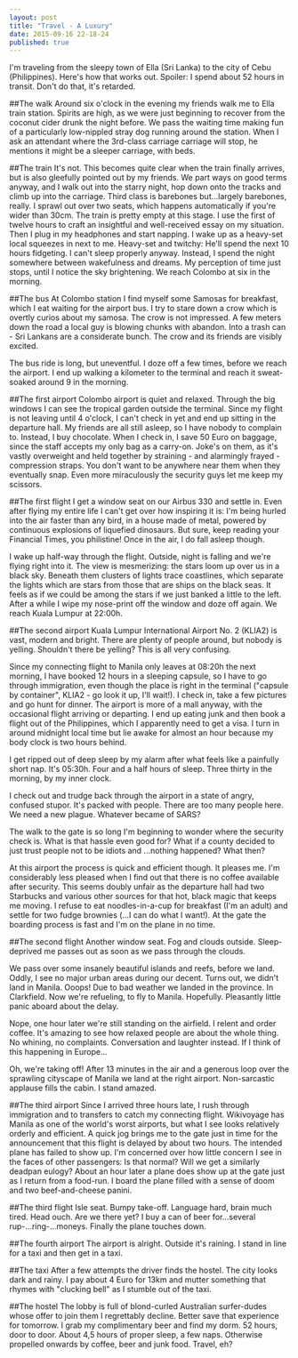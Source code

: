 ```yaml
---
layout: post
title: "Travel - A Luxury"
date: 2015-09-16 22-18-24
published: true
---
```


I'm traveling from the sleepy town of Ella (Sri Lanka) to the city of Cebu (Philippines). Here's how that works out. Spoiler: I spend about 52 hours in transit. Don't do that, it's retarded.

##The walk
Around six o'clock in the evening my friends walk me to Ella train station.  Spirits are high, as we were just beginning to recover from the coconut cider drunk the night before. We pass the waiting time making fun of a particularly low-nippled stray dog running around the station. When I ask an attendant where the 3rd-class carriage carriage will stop, he mentions it might be a sleeper carriage, with beds.

##The train
It's not. This becomes quite clear when the train finally arrives, but is also gleefully pointed out by my friends. We part ways on good terms anyway, and I walk out into the starry night, hop down onto the tracks and climb up into the carriage. Third class is barebones but...largely barebones, really. I sprawl out over two seats, which happens automatically if you're wider than 30cm. The train is pretty empty at this stage. I use the first of twelve hours to craft an insightful and well-received essay on my situation. Then I plug in my headphones and start napping. I wake up as a heavy-set local squeezes in next to me. Heavy-set and twitchy: He'll spend the next 10 hours fidgeting. I can't sleep properly anyway. Instead, I spend the night somewhere between wakefulness and dreams. My perception of time just stops, until I notice the sky brightening. We reach Colombo at six in the morning.

##The bus
At Colombo station I find myself some Samosas for breakfast, which I eat waiting for the airport bus. I try to stare down a crow which is overtly curios about my samosa. The crow is not impressed. A few meters down the road a local guy is blowing chunks with abandon. Into a trash can - Sri Lankans are a considerate bunch. The crow and its friends are visibly excited.

The bus ride is long, but uneventful. I doze off a few times, before we reach the airport. I end up walking a kilometer to the terminal and reach it sweat-soaked around 9 in the morning.

##The first airport
Colombo airport is quiet and relaxed. Through the big windows I can see the tropical garden outside the terminal. Since my flight is not leaving until 4 o'clock, I can't check in yet and end up sitting in the departure hall. My friends are all still asleep, so I have nobody to complain to. Instead, I buy chocolate. When I check in, I save 50 Euro on baggage, since the staff accepts my only bag as a carry-on. Joke's on them, as it's vastly overweight and held together by straining - and alarmingly frayed - compression straps. You don't want to be anywhere near them when they eventually snap. Even more miraculously the security guys let me keep my scissors.

##The first flight
I get a window seat on our Airbus 330 and settle in. Even after flying my entire life I can't get over how inspiring it is: I'm being hurled into the air faster than any bird, in a house made of metal, powered by continuous explosions of liquefied dinosaurs. But sure, keep reading your Financial Times, you philistine! 
Once in the air, I do fall asleep though.

I wake up half-way through the flight. Outside, night is falling and we're flying right into it. The view is mesmerizing: the stars loom up over us in a black sky. Beneath them clusters of lights trace coastlines, which separate the lights which are stars from those that are ships on the black seas. It feels as if we could be among the stars if we just banked a little to the left. After a while I wipe my nose-print off the window and doze off again. We reach Kuala Lumpur at 22:00h.

##The second airport
Kuala Lumpur International Airport No. 2 (KLIA2) is vast, modern and bright. There are plenty of people around, but nobody is yelling. Shouldn't there be yelling? This is all very confusing.

Since my connecting flight to Manila only leaves at 08:20h the next morning, I have booked 12 hours in a sleeping capsule, so I have to go through immigration, even though the place is right in the terminal ("capsule by container", KLIA2 - go look it up, I'll wait!). I check in, take a few pictures and go hunt for dinner. The airport is more of a mall anyway, with the occasional flight arriving or departing. I end up eating junk and then book a flight out of the Philippines, which I apparently need to get a visa. I turn in around midnight local time but lie awake for almost an hour because my body clock is two hours behind.

I get ripped out of deep sleep by my alarm after what feels like a painfully short nap. It's 05:30h. Four and a half hours of sleep. Three thirty in the morning, by my inner clock.

I check out and trudge back through the airport in a state of angry, confused stupor. It's packed with people. There are too many people here. We need a new plague. Whatever became of SARS?

The walk to the gate is so long I'm beginning to wonder where the security check is. What is that hassle even good for? What if a county decided to just trust people not to be idiots and ...nothing happened? What then?

At this airport the process is quick and efficient though. It pleases me. I'm considerably less pleased when I find out that there is no coffee available after security. This seems doubly unfair as the departure hall had two Starbucks and various other sources for that hot, black magic that keeps me moving. I refuse to eat noodles-in-a-cup for breakfast (I'm an adult) and settle for two fudge brownies (...I can do what I want!). At the gate the boarding process is fast and I'm on the plane in no time.

##The second flight
Another window seat. Fog and clouds outside. Sleep-deprived me passes out as soon as we pass through the clouds.

We pass over some insanely beautiful islands and reefs, before we land. Oddly, I see no major urban areas during our decent. Turns out, we didn't land in Manila. Ooops! Due to bad weather we landed in the province. In Clarkfield. Now we're refueling, to fly to Manila. Hopefully. Pleasantly little panic aboard about the delay.

Nope, one hour later we're still standing on the airfield. I relent and order coffee. It's amazing to see how relaxed people are about the whole thing. No whining, no complaints. Conversation and laughter instead. If I think of this happening in Europe...

Oh, we're taking off! After 13 minutes in the air and a generous loop over the sprawling cityscape of Manila we land at the right airport. Non-sarcastic applause fills the cabin. I stand amazed.

##The third airport
Since I arrived three hours late, I rush through immigration and to transfers to catch my connecting flight. Wikivoyage has Manila as one of the world's worst airports, but what I see looks relatively orderly and efficient. A quick jog brings me to the gate just in time for the announcement that this flight is delayed by about two hours. The intended plane has failed to show up. I'm concerned over how little concern I see in the faces of other passengers: Is that normal? Will we get a similarly deadpan eulogy?
About an hour later a plane does show up at the gate just as I return from a food-run. I board the plane filled with a sense of doom and two beef-and-cheese panini.

##The third flight
Isle seat. Bumpy take-off. Language hard, brain much tired. Head ouch. Are we there yet? I buy a can of beer for...several rup-...ring-...moneys. Finally the plane touches down.

##The fourth airport
The airport is alright. Outside it's raining. I stand in line for a taxi and then get in a taxi.

##The taxi
After a few attempts the driver finds the hostel. The city looks dark and rainy. I pay about 4 Euro for 13km and mutter something that rhymes with "clucking bell" as I stumble out of the taxi.

##The hostel
The lobby is full of blond-curled Australian surfer-dudes whose offer to join them I regrettably decline. Better save that experience for tomorrow. I grab my complimentary beer and find my dorm. 52 hours, door to door. About 4,5 hours of proper sleep, a few naps. Otherwise propelled onwards by coffee, beer and junk food. Travel, eh?